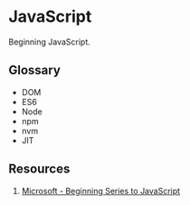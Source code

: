 # JavaScript

Beginning JavaScript.

## Glossary

* DOM 
* ES6 
* Node 
* npm 
* nvm 
* JIT

## Resources 

1. [Microsoft - Beginning Series to JavaScript](https://www.youtube.com/watch?v=_EDM5aPVLmo&list=PLlrxD0HtieHhW0NCG7M536uHGOtJ95Ut2&index=1)
